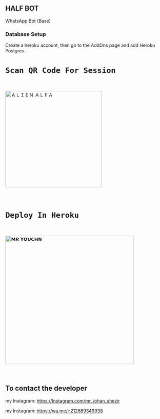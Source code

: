 ## HALF BOT 
WhatsApp Bot (Base)

### Database Setup

Create a heroku account, then go to the AddOns page and add Heroku Postgres.

# `Scan QR Code For Session`
<br>
 
<a href="https://replit.com/@MRYOUCHN/TheMonster?v=1"><img title="ＡＬＩＥＮ ＡＬＦＡ" src="https://repl.it/badge/github/quiec/whatsasena" width="300"></a>
  <br><br><br>



# `Deploy In Heroku`
<br>

<a href="https://heroku.com/deploy?template=https://github.com/MRCRAZY19/HALF-BOT_V1"><img title="𝗠𝙍 𝗬𝗢𝗨𝗖𝗛𝗡" src="https://www.herokucdn.com/deploy/button.svg" width="400"></a>
  <br><br><br>













## To contact the developer
my Instagram: https://Instagram.com/mr_johan_shezir                                             

my Instagram: https://wa.me/+212689349938
